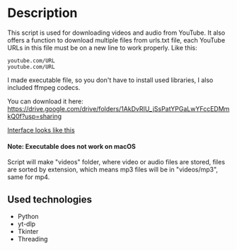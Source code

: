 # Description
This script is used for downloading videos and audio from YouTube. It also offers a function to download multiple files from urls.txt file, each YouTube URLs in this file must be on a new line to work properly. Like this:
```
youtube.com/URL
youtube.com/URL
```

I made executable file, so you don't have to install used libraries, I also included ffmpeg codecs.

You can download it here: https://drive.google.com/drive/folders/1AkDvRIU_jSsPatYPGaLwYFccEDMmkQ0f?usp=sharing

[Interface looks like this](https://imgur.com/a/01vJDXf)

#### Note: Executable does not work on macOS

Script will make "videos" folder, where video or audio files are stored, files are sorted by extension, which means mp3 files will be in "videos/mp3", same for mp4. 

## Used technologies
* Python
* yt-dlp
* Tkinter
* Threading




